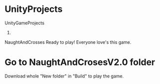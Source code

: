 # UnityProjects
 UnityGameProjects

1. 
NaughtAndCrosses
Ready to play! Everyone love's this game.
<h1>Go to NaughtAndCrosesV2.0 folder</h1>
Download whole "New folder" in "Build" to play the game.
